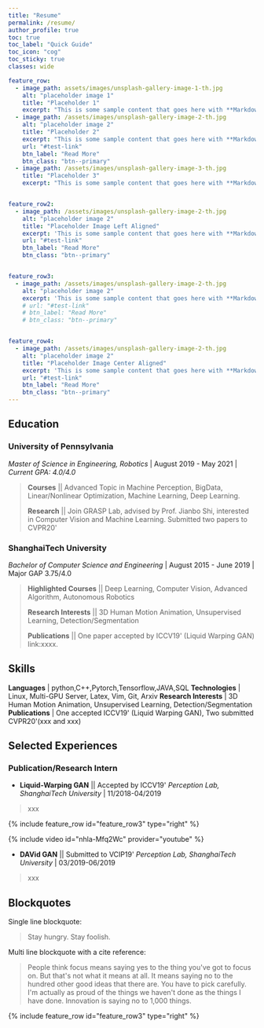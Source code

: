 ```yaml
---
title: "Resume"
permalink: /resume/
author_profile: true
toc: true
toc_label: "Quick Guide"
toc_icon: "cog"
toc_sticky: true
classes: wide

feature_row:
  - image_path: assets/images/unsplash-gallery-image-1-th.jpg
    alt: "placeholder image 1"
    title: "Placeholder 1"
    excerpt: "This is some sample content that goes here with **Markdown** formatting."
  - image_path: /assets/images/unsplash-gallery-image-2-th.jpg
    alt: "placeholder image 2"
    title: "Placeholder 2"
    excerpt: "This is some sample content that goes here with **Markdown** formatting."
    url: "#test-link"
    btn_label: "Read More"
    btn_class: "btn--primary"
  - image_path: /assets/images/unsplash-gallery-image-3-th.jpg
    title: "Placeholder 3"
    excerpt: "This is some sample content that goes here with **Markdown** formatting."


feature_row2:
  - image_path: /assets/images/unsplash-gallery-image-2-th.jpg
    alt: "placeholder image 2"
    title: "Placeholder Image Left Aligned"
    excerpt: 'This is some sample content that goes here with **Markdown** formatting. Left aligned with `type="left"`'
    url: "#test-link"
    btn_label: "Read More"
    btn_class: "btn--primary"


feature_row3:
  - image_path: /assets/images/unsplash-gallery-image-2-th.jpg
    alt: "placeholder image 2"
    excerpt: 'This is some sample content that goes here with **Markdown** formatting. Right aligned with `type="right"`'
    # url: "#test-link"
    # btn_label: "Read More"
    # btn_class: "btn--primary"


feature_row4:
  - image_path: /assets/images/unsplash-gallery-image-2-th.jpg
    alt: "placeholder image 2"
    title: "Placeholder Image Center Aligned"
    excerpt: 'This is some sample content that goes here with **Markdown** formatting. Centered with `type="center"`'
    url: "#test-link"
    btn_label: "Read More"
    btn_class: "btn--primary"
---
```



## Education
### **University of Pennsylvania**  
*Master of Science in Engineering, Robotics*        |  August 2019 - May 2021 |
*Current GPA: 4.0/4.0*

> **Courses** || Advanced Topic in Machine Perception, BigData, Linear/Nonlinear Optimization, Machine Learning, Deep Learning.
> 
> **Research** || Join GRASP Lab, advised by Prof. Jianbo Shi, interested in Computer Vision and Machine Learning. Submitted two papers to CVPR20'


### **ShanghaiTech University**
*Bachelor of Computer Science and Engineering*        |  August 2015 - June 2019 |
Major GAP 3.75/4.0

> **Highlighted Courses** || Deep Learning, Computer Vision, Advanced Algorithm, Autonomous Robotics
> 
> **Research Interests** || 3D Human Motion Animation, Unsupervised Learning, Detection/Segmentation
> 
> **Publications** || One paper accepted by ICCV19' (Liquid Warping GAN) link:xxxx.




## Skills

**Languages** | python,C++,Pytorch,Tensorflow,JAVA,SQL
**Technologies** | Linux, Multi-GPU Server, Latex, Vim, Git, Arxiv
**Research Interests** | 3D Human Motion Animation, Unsupervised Learning, Detection/Segmentation
**Publications** | One accepted ICCV19' (Liquid Warping GAN), Two submitted CVPR20'(xxx and xxx)

## Selected Experiences

### Publication/Research Intern
* **Liquid-Warping GAN** || Accepted by ICCV19'
*Perception Lab, ShanghaiTech University* | 11/2018-04/2019

> xxx

{% include feature_row id="feature_row3" type="right" %}


{% include video id="nhla-Mfq2Wc" provider="youtube" %}

* **DAVid GAN** || Submitted to VCIP19'
*Perception Lab, ShanghaiTech University* | 03/2019-06/2019

> xxx





## Blockquotes

Single line blockquote:

> Stay hungry. Stay foolish.

Multi line blockquote with a cite reference:

> People think focus means saying yes to the thing you've got to focus on. But that's not what it means at all. It means saying no to the hundred other good ideas that there are. You have to pick carefully. I'm actually as proud of the things we haven't done as the things I have done. Innovation is saying no to 1,000 things.


{% include feature_row id="feature_row3" type="right" %}

